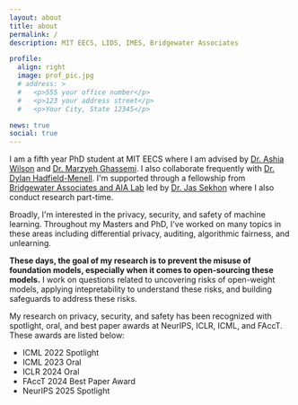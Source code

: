 ```yaml
---
layout: about
title: about
permalink: /
description: MIT EECS, LIDS, IMES, Bridgewater Associates

profile:
  align: right
  image: prof_pic.jpg
  # address: >
  #   <p>555 your office number</p>
  #   <p>123 your address street</p>
  #   <p>Your City, State 12345</p>

news: true
social: true
---
```

 I am a fifth year PhD student at MIT EECS where I am advised by [Dr. Ashia Wilson](https://www.ashiawilson.com/) and [Dr. Marzyeh Ghassemi](http://www.marzyehghassemi.com/). I also collaborate frequently with [Dr. Dylan Hadfield-Menell](https://people.csail.mit.edu/dhm/). I'm supported through a fellowship from [Bridgewater Associates and AIA Lab](https://www.bridgewater.com/) led by [Dr. Jas Sekhon](https://statistics.yale.edu/people/jas-sekhon) where I also conduct research part-time. 
 
 Broadly, I'm interested in the privacy, security, and safety of machine learning. Throughout my Masters and PhD, I've worked on many topics in these areas including differential privacy, auditing, algorithmic fairness, and unlearning. 
 
 **These days, the goal of my research is to prevent the misuse of foundation models, especially when it comes to open-sourcing these models.** I work on questions related to uncovering risks of open-weight models, applying intepretability to understand these risks, and building safeguards to address these risks. 

 My research on privacy, security, and safety has been recognized with spotlight, oral, and best paper awards at NeurIPS, ICLR, ICML, and FAccT. These awards are listed below:

 - ICML 2022 Spotlight
 - ICML 2023 Oral
 - ICLR 2024 Oral
 - FAccT 2024 Best Paper Award
 - NeurIPS 2025 Spotlight 


<!-- You can read more about my research agenda and the broad questions I'm interested in [here](FILL IN). -->

<!-- Link to your social media connections, too. This theme is set up to use [Font Awesome icons](http://fortawesome.github.io/Font-Awesome/){:target="\_blank"} and [Academicons](https://jpswalsh.github.io/academicons/){:target="\_blank"}, like the ones below. Add your Facebook, Twitter, LinkedIn, Google Scholar, or just disable all of them. -->
